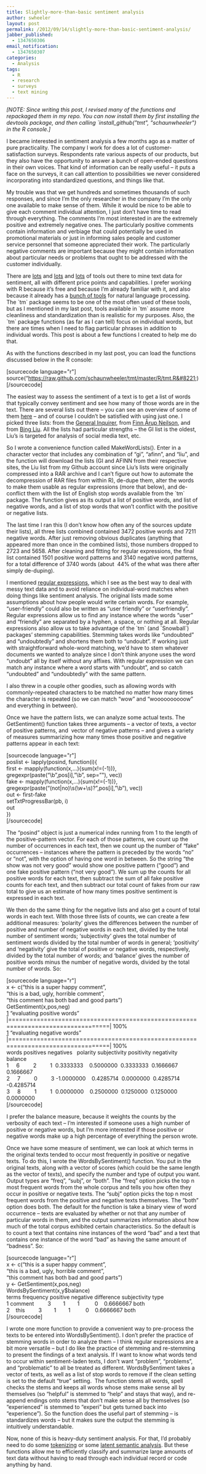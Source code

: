 ```yaml
---
title: Slightly-more-than-basic sentiment analysis
author: swheeler
layout: post
permalink: /2012/09/14/slightly-more-than-basic-sentiment-analysis/
jabber_published:
  - 1347650306
email_notification:
  - 1347650307
categories:
  - Analysis
tags:
  - R
  - research
  - surveys
  - text mining
---
```

*[NOTE: Since writing this post, I revised many of the functions and repackaged them in my repo. You can now install them by first installing the devtools package, and then calling \`install_github("tmt", "schaunwheeler") in the R console.]*

I became interested in sentiment analysis a few months ago as a matter of pure practicality. The company I work for does a lot of customer-satisfaction surveys. Respondents rate various aspects of our products, but they also have the opportunity to answer a bunch of open-ended questions in their own voices. That kind of information can be really useful – it puts a face on the surveys, it can call attention to possibilities we never considered incorporating into standardized questions, and things like that.<!--more-->

My trouble was that we get hundreds and sometimes thousands of such responses, and since I’m the only researcher in the company I’m the only one available to make sense of them. While it would be nice to be able to give each comment individual attention, I just don’t have time to read through everything. The comments I’m most interested in are the extremely positive and extremely negative ones. The particularly positive comments contain information and verbiage that could potentially be used in promotional materials or just in informing sales people and customer service personnel that someone appreciated their work. The particularly negative comments are important because they might contain information about particular needs or problems that ought to be addressed with the customer individually.

There are [lots][1] and [lots][2] and [lots][3] of tools out there to mine text data for sentiment, all with different price points and capabilities. I prefer working with R because it’s free and because I’m already familiar with it, and also because it already has a [bunch of tools][4] for natural language processing. The \`tm\` package seems to be one of the most often used of these tools, but as I mentioned in my last post, tools available in \`tm\` assume more cleanliness and standardization than is realistic for my purposes. Also, the \`tm\` package functions (as far as I can tell) focus on individual words, but there are times when I need to flag particular phrases in addition to individual words. This post is about a few functions I created to help me do that.

As with the functions described in my last post, you can load the functions discussed below in the R console:

[sourcecode language="r"]  
source(&#8220;https://raw.github.com/schaunwheeler/tmt/master/R/tmt.R&#8221;)  
[/sourcecode]

The easiest way to assess the sentiment of a text is to get a list of words that typically convey sentiment and see how many of those words are in the text. There are several lists out there – you can see an overview of some of them [here][5] – and of course I couldn’t be satisfied with using just one. I picked three lists: from the [General Inquirer][6], from [Finn Årup Neilson][7], and from [Bing Liu][8]. All the lists had particular strengths – the GI list is the oldest, Liu’s is targeted for analysis of social media text, etc.

So I wrote a convenience function called MakeWordLists(). Enter in a character vector that includes any combination of “gi”, “afinn”, and “liu”, and the function will download the lists (GI and AFINN from their respective sites, the Liu list from my Github account since Liu’s lists were originally compressed into a RAR archive and I can’t figure out how to automate the decompression of RAR files from within R), de-dupe them, alter the words to make them usable as regular expressions (more that below), and de-conflict them with the list of English stop words available from the \`tm\` package. The function gives as its output a list of positive words, and list of negative words, and a list of stop words that won’t conflict with the positive or negative lists.

The last time I ran this (I don’t know how often any of the sources update their lists), all three lists combined contained 3472 positive words and 7211 negative words. After just removing obvious duplicates (anything that appeared more than once in the combined lists), those numbers dropped to 2723 and 5658. After cleaning and fitting for regular expressions, the final list contained 1501 positive word patterns and 3140 negative word patterns, for a total difference of 3740 words (about  44% of the what was there after simply de-duping).

I mentioned [regular expressions][9], which I see as the best way to deal with messy text data and to avoid reliance on individual-word matches when doing things like sentiment analysis. The original lists made some assumptions about how people would write certain words. For example, “user-friendly” could also be written as “user friendly” or “userfriendly”. Regular expressions allow us to find any instance where the words “user” and “friendly” are separated by a hyphen, a space, or nothing at all. Regular expressions also allow us to take advantage of the \`tm\` (and \`Snowball\`) packages’ stemming capabilities. Stemming takes words like “undoubted” and “undoubtedly” and shortens them both to “undoubt”. If working just with straightforward whole-word matching, we’d have to stem whatever documents we wanted to analyze since I don’t think anyone uses the word “undoubt” all by itself without any affixes. With regular expression we can match any instance where a word starts with “undoubt”, and so catch “undoubted” and “undoubtedly” with the same pattern.

I also threw in a couple other goodies, such as allowing words with commonly-repeated characters to be matched no matter how many times the character is repeated (so we can match “wow” and “woooooooooow” and everything in between).

Once we have the pattern lists, we can analyze some actual texts. The GetSentiment() function takes three arguments – a vector of texts, a vector of positive patterns, and  vector of negative patterns – and gives a variety of measures summarizing how many times those positive and negative patterns appear in each text:

[sourcecode language="r"]  
poslist <- lapply(posind, function(i){  
first <- mapply(function(x,&#8230;){sum(x!=(-1))},  
gregexpr(paste(&#8220;\b&#8221;,pos[i],&#8221;\b&#8221;, sep=&#8221;"), vec))  
fake <- mapply(function(x,&#8230;){sum(x!=(-1))},  
gregexpr(paste(&#8220;(not|no)\s(\w+\s)?&#8221;,pos[i],&#8221;\b&#8221;), vec))  
out <- first-fake  
setTxtProgressBar(pb, i)  
out  
})  
[/sourcecode]

The “posind” object is just a numerical index running from 1 to the length of the positive-pattern vector. For each of those patterns, we count up the number of occurrences in each text, then we count up the number of “fake” occurrences – instances where the pattern is preceded by the words “no” or “not”, with the option of having one word in between. So the string “the show was not very good” would show one positive pattern (“good”) and one fake positive pattern (“not very good”). We sum up the counts for all positive words for each text, then subtract the sum of all fake positive counts for each text, and then subtract our total count of fakes from our raw total to give us an estimate of how many times positive sentiment is expressed in each text.

We then do the same thing for the negative lists and also get a count of total words in each text. With those three lists of counts, we can create a few additional measures: &#8216;polarity&#8217; gives the differences between the number of positive and number of negative words in each text, divided by the total number of sentiment words; &#8216;subjectivity&#8217; gives the total number of sentiment words divided by the total number of words in general; &#8216;positivity&#8217; and &#8216;negativity&#8217; give the total of positive or negative words, respectively, divided by the total number of words; and &#8216;balance&#8217; gives the number of positive words minus the number of negative words, divided by the total number of words. So:

[sourcecode language="r"]  
x <- c(&#8220;this is a super happy comment&#8221;,  
&#8220;this is a bad, ugly, horrible comment&#8221;,  
&#8220;this comment has both bad and good parts&#8221;)  
GetSentiment(x,pos,neg)  
[1] &#8220;evaluating positive words&#8221;  
|==================================================================================| 100%  
[1] &#8220;evaluating negative words&#8221;  
|==================================================================================| 100%  
words positives negatives   polarity subjectivity positivity negativity    balance  
1     6         2         1  0.3333333    0.5000000  0.3333333  0.1666667  0.1666667  
2     7         0         3 -1.0000000    0.4285714  0.0000000  0.4285714 -0.4285714  
3     8         1         1  0.0000000    0.2500000  0.1250000  0.1250000  0.0000000  
[/sourcecode]

I prefer the balance measure, because it weights the counts by the verbosity of each text – I’m interested if someone uses a high number of positive or negative words, but I’m more interested if those positive or negative words make up a high percentage of everything the person wrote.

Once we have some measure of sentiment, we can look at which terms in the original texts tended to occur most frequently in positive or negative texts. To do this, I wrote the WordsBySentiment() function. You put in the original texts, along with a vector of scores (which could be the same length as the vector of texts), and specify the number and type of output you want. Output types are “freq”, “subj”, or “both”. The “freq” option picks the top n most frequent words from the whole corpus and tells you how often they occur in positive or negative texts. The “subj” option picks the top n most frequent words from the positive and negative texts themselves. The “both” option does both. The default for the function is take a binary view of word occurrence – texts are evaluated by whether or not that any number of particular words in them, and the output summarizes information about how much of the total corpus exhibited certain characteristics. So the default is to count a text that contains nine instances of the word “bad” and a text that contains one instance of the word “bad” as having the same amount of “badness”. So:

[sourcecode language="r"]  
x <- c(&#8220;this is a super happy comment&#8221;,  
&#8220;this is a bad, ugly, horrible comment&#8221;,  
&#8220;this comment has both bad and good parts&#8221;)  
y <- GetSentiment(x,pos,neg)  
WordsBySentiment(x,y$balance)  
terms frequency positive negative difference subjectivity type  
1 comment         3        1        1          0    0.6666667 both  
2    this         3        1        1          0    0.6666667 both  
[/sourcecode]

I wrote one more function to provide a convenient way to pre-process the texts to be entered into WordsBySentiment(). I don’t prefer the practice of stemming words in order to analyze them – I think regular expressions are a bit more versatile – but I do like the practice of stemming and re-stemming to present the findings of a text analysis. If I want to know what words tend to occur within sentiment-laden texts, I don’t want “problem”, “problems”, and “problematic” to all be treated as different. WordsBySentiment takes a vector of texts, as well as a list of stop words to remove if the clean setting is set to the default “true” setting.  The function stems all words, spell checks the stems and keeps all words whose stems make sense all by themselves (so “helpful” is stemmed to “help” and stays that way), and re-append endings onto stems that don’t make sense all by themselves (so “experienced” is stemmed to “experi” but gets turned back into “experience”). So the function does the useful part of stemming – is standardizes words – but it makes sure the output the stemming is intuitively understandable.

Now, none of this is heavy-duty sentiment analysis. For that, I’d probably need to do some [tokenizing][10] or some [latent semantic analysis][11]. But these functions allow me to efficiently classify and summarize large amounts of text data without having to read through each individual record or code anything by hand.

 [1]: http://breakthroughanalysis.com/2012/01/08/what-are-the-most-powerful-open-source-sentiment-analysis-tools/
 [2]: http://www.optify.net/social-marketing/sentiment-analysis-metrics-tools-part-2
 [3]: http://www.fieldassignment.com/2011/04/free-sentiment-analysis-tools.html
 [4]: http://cran.r-project.org/web/views/NaturalLanguageProcessing.html
 [5]: http://sentiment.christopherpotts.net/lexicons.html
 [6]: http://www.wjh.harvard.edu/~inquirer/
 [7]: http://www2.imm.dtu.dk/pubdb/views/publication_details.php?id=6010
 [8]: http://www.cs.uic.edu/~liub/FBS/sentiment-analysis.html#lexicon
 [9]: http://en.wikipedia.org/wiki/Regular_expression
 [10]: http://en.wikipedia.org/wiki/Tokenization
 [11]: http://en.wikipedia.org/wiki/Latent_semantic_analysis
